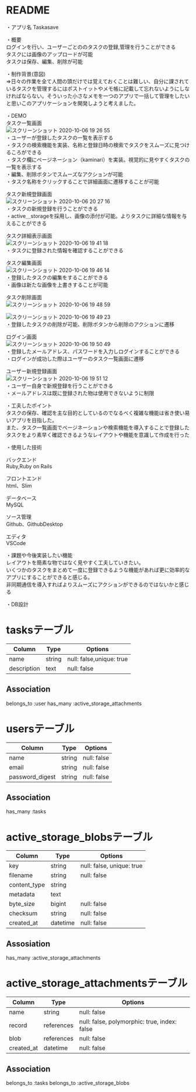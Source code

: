 # README

・アプリ名
 Taskasave

・概要  
 ログインを行い、ユーザーごとののタスクの登録,管理を行うことができる  
 タスクには画像のアップロードが可能  
 タスクは保存、編集、削除が可能  

・制作背景(意図)  
⇒日々の作業を全て人間の頭だけでは覚えておくことは難しい、自分に課されているタスクを管理するにはポストイットやメモ帳に記載して忘れないようにしなければならない。そういった小さなメモを一つのアプリで一括して管理をしたいと思いこのアプリケーションを開発しようと考えました。

・DEMO  
タスク一覧画面  
![スクリーンショット 2020-10-06 19 26 55](https://user-images.githubusercontent.com/57664012/95193167-54c9ae80-080e-11eb-94f1-64f620546364.png)  
・ユーザーが登録したタスクの一覧を表示する  
・タスクの検索機能を実装、名称と登録日時の検索でタスクをスムーズに見つけるころができる  
・タスク欄にページネーション（kaminari）を実装。視覚的に見やすくタスクの一覧を表示する  
・編集、削除ボタンでスムーズなアクションが可能  
・タスク名称をクリックすることで詳細画面に遷移することが可能

タスク新規登録画面  
![スクリーンショット 2020-10-06 20 27 16](https://user-images.githubusercontent.com/57664012/95196148-9eb49380-0812-11eb-86d0-82c1197d074e.png)  
・タスクの新規登録を行うことができる  
・active＿storageを採用し、画像の添付が可能。よりタスクに詳細な情報を与えることができる  


タスク詳細表示画面  
![スクリーンショット 2020-10-06 19 41 18](https://user-images.githubusercontent.com/57664012/95193318-99554a00-080e-11eb-86e3-5116c74b8c64.png)  
・タスクに登録された情報を確認することができる


タスク編集画面  
![スクリーンショット 2020-10-06 19 46 14](https://user-images.githubusercontent.com/57664012/95193361-ad00b080-080e-11eb-949a-8ea171c0f459.png)  
・登録したタスクの編集をすることができる  
・画像は新たな画像を上書きすることが可能  


タスク削除画面  
![スクリーンショット 2020-10-06 19 48 59](https://user-images.githubusercontent.com/57664012/95193440-cb66ac00-080e-11eb-80d2-e7f06ff9fd23.png)  

![スクリーンショット 2020-10-06 19 49 23](https://user-images.githubusercontent.com/57664012/95193497-de797c00-080e-11eb-8fe9-629367415d34.png)  
・登録したタスクの削除が可能、削除ボタンから削除のアクションに遷移  



ログイン画面  
![スクリーンショット 2020-10-06 19 50 49](https://user-images.githubusercontent.com/57664012/95193582-fc46e100-080e-11eb-8823-7bc284bdd139.png)  
・登録したメールアドレス、パスワードを入力しログインすることができる  
・ログインが成功した際はユーザーのタスク一覧画面に遷移


ユーザー新規登録画面  
![スクリーンショット 2020-10-06 19 51 12](https://user-images.githubusercontent.com/57664012/95193665-1da7cd00-080f-11eb-806f-1e8f6b4cf73d.png)  
・ユーザー自身で新規登録を行うことができる  
・メールアドレスは既に登録された物は使用できないように制限  
  
  
・工夫したポイント  
タスクの保存、確認を主な目的としているのでなるべく複雑な機能は省き使い易いアプリを目指した。  
また、タスク一覧画面でページネーションや検索機能を導入することで登録したタスクをより素早く確認できるようなレイアウトや機能を意識して作成を行った

・使用した技術  
  
バックエンド  
Ruby,Ruby on Rails  
  

フロントエンド  
html、Slim  
  
  
データベース  
MySQL  
  
  
ソース管理  
Github、GithubDesktop  
  
  
エディタ  
VSCode  
  
  

・課題や今後実装したい機能  
 レイアウトを簡素な物ではなく見やすく工夫していきたい。  
 いくつかのタスクをまとめて一度に登録できるような機能があれば更に効率的なアプリにすることができると感じる。  
 非同期通信を導入すればよりスムーズにアクションができるのではないかと感じる




・DB設計
 # tasksテーブル
 
|Column|Type|Options|
|------|----|-------|
|name|string|null: false,unique: true|
|description|text|null: false|

## Association
belongs_to :user
has_many :active_storage_attachments

# usersテーブル

|Column|Type|Options|
|------|----|-------|
|name|string|null: false|
|email|string|null: false|
|password_digest|string|null: false|

## Association
has_many :tasks

# active_storage_blobsテーブル
|Column|Type|Options|
|------|----|-------|
|key|string|null: false, unique: true|
|filename|string|null: false|
|content_type|string|
|metadata|text|
|byte_size|bigint|null: false|
|checksum|string|null: false|
|created_at|datetime|null: false|

## Assosiation
has_many :active_storage_attachments





# active_storage_attachmentsテーブル
|Column|Type|Options|
|------|----|-------|
|name|string|null: false|
|record|references|null: false, polymorphic: true, index: false|
|blob|references|null: false|
|created_at|datetime|null: false|

## Association
belongs_to :tasks
belongs_to :active_storage_blobs